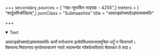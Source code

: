 +++
secondary_sources = [ "महा-सुभाषित-सङ्ग्रहः - 4255",]
meters = [ "शार्दूलविक्रीडितम्",]
jsonClass = "Subhaashita"
title = "आकाङ्क्षोच्चपदेऽहमात्मकमतिः"

+++

<details open><summary>Text</summary>

आकाङ्क्षोच्चपदेऽहमात्मकमतिः कार्ये मनोधारणा इत्येवंविधभावजातमुचितं धर्तुं न चित्तान्तरे।  
वैषम्यस्य निवारणाय मृगयेस्तत्कारणं नापरे स्वात्मन्येव गवेषयेत्यतितरां श्रेयस्करं ते सदा॥
</details>
